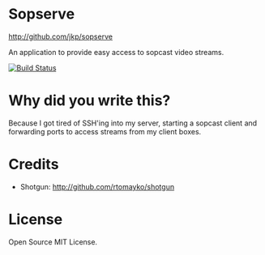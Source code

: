 # Sopserve

<http://github.com/jkp/sopserve>

An application to provide easy access to sopcast video streams.

[![Build Status](https://secure.travis-ci.org/jkp/sopserve.png)](http://travis-ci.org/jkp/sopserve)

# Why did you write this?

Because I got tired of SSH'ing into my server, starting a sopcast client and forwarding ports to access streams from my client boxes.

# Credits

* Shotgun: <http://github.com/rtomayko/shotgun>

# License

Open Source MIT License.

